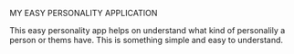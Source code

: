 MY EASY PERSONALITY APPLICATION

This easy personality app helps on understand what kind of personalily a person or thems have. This is something simple and easy to understand. 
